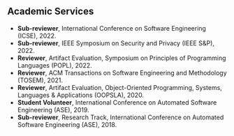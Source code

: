 ## Academic Services
- **Sub-reviewer**, International Conference on Software Engineering (ICSE), 2022.
- **Sub-reviewer**, IEEE Symposium on Security and Privacy (IEEE S&P), 2022.
- **Reviewer**, Artifact Evaluation, Symposium on Principles of Programming Languages (POPL), 2022.
- **Reviewer**, ACM Transactions on Software Engineering and Methodology (TOSEM), 2021.
- **Reviewer**, Artifact Evaluation, Object-Oriented Programming, Systems, Languages & Applications (OOPSLA), 2020.
- **Student Volunteer**, International Conference on Automated Software Engineering (ASE), 2019.
- **Sub-reviewer**, Research Track, International Conference on Automated Software Engineering (ASE), 2018.
